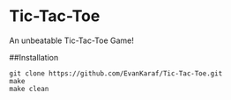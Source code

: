 # Tic-Tac-Toe
An unbeatable Tic-Tac-Toe Game!

##Installation
```
git clone https://github.com/EvanKaraf/Tic-Tac-Toe.git
make
make clean

